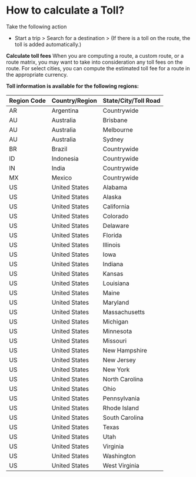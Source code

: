 # How to calculate a Toll?

Take the following action

* Start a trip > Search for a destination > (If there is a toll on the route, the toll is added automatically.)

**Calculate toll fees**
When you are computing a route, a custom route, or a route matrix, you may want to take into consideration any toll fees
on the route. For select cities, you can compute the estimated toll fee for a route in the appropriate currency.

**Toll information is available for the following regions:**

 Region Code | Country/Region | State/City/Toll Road 
-------------|----------------|----------------------
 AR          | Argentina      | Countrywide          
 AU          | Australia      | Brisbane             
 AU          | Australia      | Melbourne            
 AU          | Australia      | Sydney               
 BR          | Brazil         | Countrywide          
 ID          | Indonesia      | Countrywide          
 IN          | India          | Countrywide          
 MX          | Mexico         | Countrywide          
 US          | United States  | Alabama              
 US          | United States  | Alaska               
 US          | United States  | California           
 US          | United States  | Colorado             
 US          | United States  | Delaware             
 US          | United States  | Florida              
 US          | United States  | Illinois             
 US          | United States  | Iowa                 
 US          | United States  | Indiana              
 US          | United States  | Kansas               
 US          | United States  | Louisiana            
 US          | United States  | Maine                
 US          | United States  | Maryland             
 US          | United States  | Massachusetts        
 US          | United States  | Michigan             
 US          | United States  | Minnesota            
 US          | United States  | Missouri             
 US          | United States  | New Hampshire        
 US          | United States  | New Jersey           
 US          | United States  | New York             
 US          | United States  | North Carolina       
 US          | United States  | Ohio                 
 US          | United States  | Pennsylvania         
 US          | United States  | Rhode Island         
 US          | United States  | South Carolina       
 US          | United States  | Texas                
 US          | United States  | Utah                 
 US          | United States  | Virginia             
 US          | United States  | Washington           
 US          | United States  | West Virginia        


  

  

